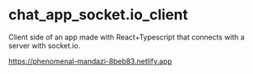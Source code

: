 # chat_app_socket.io_client

Client side of an app made with React+Typescript that connects with a server with socket.io.

https://phenomenal-mandazi-8beb83.netlify.app
